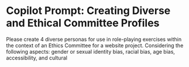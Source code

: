 # Copilot Prompt: Creating Diverse and Ethical Committee Profiles

Please create 4 diverse personas for use in role-playing exercises within the context of an Ethics Committee for a website project. Considering the following aspects: gender or sexual identity bias, racial bias, age bias, accessibility, and cultural
